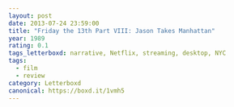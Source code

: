 ```yaml
---
layout: post 
date: 2013-07-24 23:59:00
title: "Friday the 13th Part VIII: Jason Takes Manhattan"
year: 1989
rating: 0.1
tags_letterboxd: narrative, Netflix, streaming, desktop, NYC
tags:
  - film
  - review
category: Letterboxd
canonical: https://boxd.it/1vmh5
---
```

